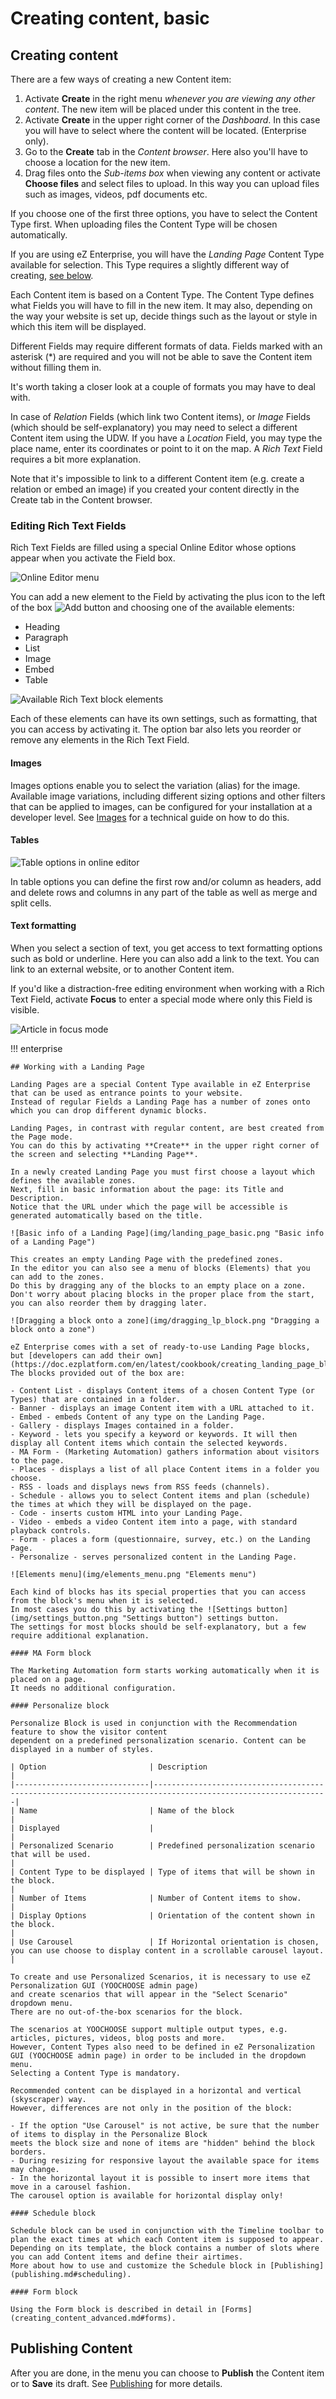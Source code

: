 # Creating content, basic

## Creating content

There are a few ways of creating a new Content item:

1. Activate **Create** in the right menu *whenever you are viewing any other content*.
The new item will be placed under this content in the tree.
1. Activate **Create** in the upper right corner of the *Dashboard*.
In this case you will have to select where the content will be located. (Enterprise only).
1. Go to the **Create** tab in the *Content browser*.
Here also you'll have to choose a location for the new item.
1. Drag files onto the *Sub-items box* when viewing any content or activate **Choose files** and select files to upload.
In this way you can upload files such as images, videos, pdf documents etc.

If you choose one of the first three options, you have to select the Content Type first.
When uploading files the Content Type will be chosen automatically.

If you are using eZ Enterprise, you will have the *Landing Page* Content Type available for selection.
This Type requires a slightly different way of creating, [see below](#working-with-a-landing-page).

Each Content item is based on a Content Type. The Content Type defines what Fields you will have to fill in the new item.
It may also, depending on the way your website is set up, decide things such as the layout or style in which this item will be displayed.

Different Fields may require different formats of data.
Fields marked with an asterisk (\*) are required and you will not be able to save the Content item without filling them in.

It's worth taking a closer look at a couple of formats you may have to deal with.

In case of *Relation* Fields (which link two Content items), or *Image* Fields (which should be self-explanatory)
you may need to select a different Content item using the UDW.
If you have a *Location* Field, you may type the place name, enter its coordinates or point to it on the map.
A *Rich Text* Field requires a bit more explanation.

Note that it's impossible to link to a different Content item (e.g. create a relation or embed an image)
if you created your content directly in the Create tab in the Content browser.

### Editing Rich Text Fields

Rich Text Fields are filled using a special Online Editor whose options appear when you activate the Field box.

![Online Editor menu](img/online_editor_menu.png "Online Editor menu")

You can add a new element to the Field by activating the plus icon to the left of the box
![Add button](img/add_button.png "Add button") and choosing one of the available elements:

- Heading
- Paragraph
- List
- Image
- Embed
- Table

![Available Rich Text block elements](img/rich_text_block_elements.png "Available Rich Text block elements")

Each of these elements can have its own settings, such as formatting, that you can access by activating it.
The option bar also lets you reorder or remove any elements in the Rich Text Field.

#### Images

Images options enable you to select the variation (alias) for the image.
Available image variations, including different sizing options and other filters that can be applied to images,
can be configured for your installation at a developer level.
See [Images](https://doc.ezplatform.com/en/latest/guide/images/) for a technical guide on how to do this.

#### Tables

![Table options in online editor](img/online_editor_table.png)

In table options you can define the first row and/or column as headers,
add and delete rows and columns in any part of the table as well as merge and split cells.

#### Text formatting

When you select a section of text, you get access to text formatting options such as bold or underline.
Here you can also add a link to the text. You can link to an external website, or to another Content item.

If you'd like a distraction-free editing environment when working with a Rich Text Field,
activate **Focus** to enter a special mode where only this Field is visible.

![Article in focus mode](img/article_in_focus_mode.png "Article in focus mode")

!!! enterprise

    ## Working with a Landing Page

    Landing Pages are a special Content Type available in eZ Enterprise that can be used as entrance points to your website.
    Instead of regular Fields a Landing Page has a number of zones onto which you can drop different dynamic blocks.

    Landing Pages, in contrast with regular content, are best created from the Page mode.
    You can do this by activating **Create** in the upper right corner of the screen and selecting **Landing Page**.

    In a newly created Landing Page you must first choose a layout which defines the available zones.
    Next, fill in basic information about the page: its Title and Description.
    Notice that the URL under which the page will be accessible is generated automatically based on the title.

    ![Basic info of a Landing Page](img/landing_page_basic.png "Basic info of a Landing Page")

    This creates an empty Landing Page with the predefined zones.
    In the editor you can also see a menu of blocks (Elements) that you can add to the zones.
    Do this by dragging any of the blocks to an empty place on a zone.
    Don't worry about placing blocks in the proper place from the start, you can also reorder them by dragging later.

    ![Dragging a block onto a zone](img/dragging_lp_block.png "Dragging a block onto a zone")

    eZ Enterprise comes with a set of ready-to-use Landing Page blocks,
    but [developers can add their own](https://doc.ezplatform.com/en/latest/cookbook/creating_landing_page_blocks_(enterprise)/). The blocks provided out of the box are:

    - Content List - displays Content items of a chosen Content Type (or Types) that are contained in a folder.
    - Banner - displays an image Content item with a URL attached to it.
    - Embed - embeds Content of any type on the Landing Page.
    - Gallery - displays Images contained in a folder.
    - Keyword - lets you specify a keyword or keywords. It will then display all Content items which contain the selected keywords.
    - MA Form - (Marketing Automation) gathers information about visitors to the page.
    - Places - displays a list of all place Content items in a folder you choose.
    - RSS - loads and displays news from RSS feeds (channels).
    - Schedule - allows you to select Content items and plan (schedule) the times at which they will be displayed on the page.
    - Code - inserts custom HTML into your Landing Page.
    - Video - embeds a video Content item into a page, with standard playback controls.
    - Form - places a form (questionnaire, survey, etc.) on the Landing Page.
    - Personalize - serves personalized content in the Landing Page.

    ![Elements menu](img/elements_menu.png "Elements menu")

    Each kind of blocks has its special properties that you can access from the block's menu when it is selected.
    In most cases you do this by activating the ![Settings button](img/settings_button.png "Settings button") settings button.
    The settings for most blocks should be self-explanatory, but a few require additional explanation.

    #### MA Form block

    The Marketing Automation form starts working automatically when it is placed on a page.
    It needs no additional configuration.

    #### Personalize block

    Personalize Block is used in conjunction with the Recommendation feature to show the visitor content
    dependent on a predefined personalization scenario. Content can be displayed in a number of styles.

    | Option                       | Description                                                                                                 |
    |------------------------------|-------------------------------------------------------------------------------------------------------------|
    | Name                         | Name of the block                                                                                           |
    | Displayed                    |                                                                                                             |
    | Personalized Scenario        | Predefined personalization scenario that will be used.                                                      |
    | Content Type to be displayed | Type of items that will be shown in the block.                                                              |
    | Number of Items              | Number of Content items to show.                                                                            |
    | Display Options              | Orientation of the content shown in the block.                                                              |
    | Use Carousel                 | If Horizontal orientation is chosen, you can use choose to display content in a scrollable carousel layout. |

    To create and use Personalized Scenarios, it is necessary to use eZ Personalization GUI (YOOCHOOSE admin page)
    and create scenarios that will appear in the "Select Scenario" dropdown menu.
    There are no out-of-the-box scenarios for the block.

    The scenarios at YOOCHOOSE support multiple output types, e.g. articles, pictures, videos, blog posts and more.
    However, Content Types also need to be defined in eZ Personalization GUI (YOOCHOOSE admin page) in order to be included in the dropdown menu.
    Selecting a Content Type is mandatory.

    Recommended content can be displayed in a horizontal and vertical (skyscraper) way.
    However, differences are not only in the position of the block:

    - If the option "Use Carousel" is not active, be sure that the number of items to display in the Personalize Block
    meets the block size and none of items are "hidden" behind the block borders.
    - During resizing for responsive layout the available space for items may change.
    - In the horizontal layout it is possible to insert more items that move in a carousel fashion.
    The carousel option is available for horizontal display only!

    #### Schedule block

    Schedule block can be used in conjunction with the Timeline toolbar to plan the exact times at which each Content item is supposed to appear.
    Depending on its template, the block contains a number of slots where you can add Content items and define their airtimes.
    More about how to use and customize the Schedule block in [Publishing](publishing.md#scheduling).

    #### Form block

    Using the Form block is described in detail in [Forms](creating_content_advanced.md#forms).

## Publishing Content

After you are done, in the menu you can choose to **Publish** the Content item or to **Save** its draft.
See [Publishing](publishing.md) for more details.
